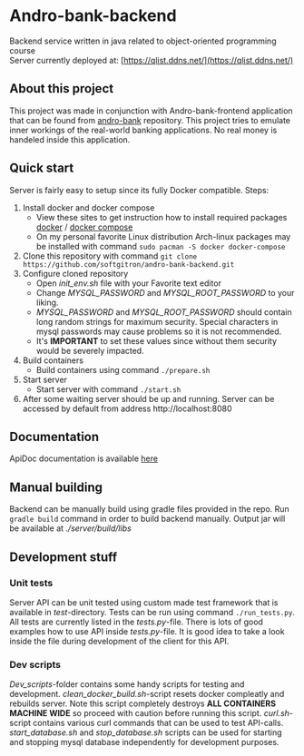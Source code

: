 # Andro-bank-backend

Backend service written in java related to object-oriented programming course <br>
Server currently deployed at: [https://qlist.ddns.net/](https://qlist.ddns.net/)

## About this project

This project was made in conjunction with Andro-bank-frontend application that can be found from [andro-bank](https://github.com/softgitron/andro-bank) repository. This project tries to emulate inner workings of the real-world banking applications. No real money is handeled inside this application.

## Quick start

Server is fairly easy to setup since its fully Docker compatible.
Steps:

1. Install docker and docker compose
   - View these sites to get instruction how to install required packages [docker](https://www.docker.com/) / [docker compose](https://docs.docker.com/compose/)
   - On my personal favorite Linux distribution Arch-linux packages may be installed with command `sudo pacman -S docker docker-compose`
2. Clone this repository with command `git clone https://github.com/softgitron/andro-bank-backend.git`
3. Configure cloned repository
   - Open _init_env.sh_ file with your Favorite text editor
   - Change _MYSQL_PASSWORD_ and _MYSQL_ROOT_PASSWORD_ to your liking.
   - _MYSQL_PASSWORD_ and _MYSQL_ROOT_PASSWORD_ should contain long random strings for maximum security. Special characters in mysql passwords may cause problems so it is not recommended.
   - It's **IMPORTANT** to set these values since without them security would be severely impacted.
4. Build containers
   - Build containers using command `./prepare.sh`
5. Start server
   - Start server with command `./start.sh`
6. After some waiting server should be up and running. Server can be accessed by default from address http://localhost:8080

## Documentation

ApiDoc documentation is available [here](https://softgitron.github.io/andro-bank-backend/apidoc/index.html)

## Manual building

Backend can be manually build using gradle files provided in the repo. Run `gradle build` command in order to build backend manually. Output jar will be available at _./server/build/libs_

## Development stuff

### Unit tests

Server API can be unit tested using custom made test framework that is available in _test_-directory. Tests can be run using command `./run_tests.py`. All tests are currently listed in the _tests.py_-file. There is lots of good examples how to use API inside _tests.py_-file. It is good idea to take a look inside the file during development of the client for this API.

### Dev scripts

_Dev_scripts_-folder contains some handy scripts for testing and development. _clean_docker_build.sh_-script resets docker compleatly and rebuilds server. Note this script completely destroys **ALL CONTAINERS MACHINE WIDE** so proceed with caution before running this script. _curl.sh_-script contains various curl commands that can be used to test API-calls. _start_database.sh_ and _stop_database.sh_ scripts can be used for starting and stopping mysql database independently for development purposes.

